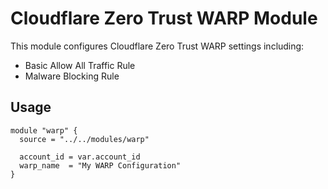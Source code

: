 # Cloudflare Zero Trust WARP Module

This module configures Cloudflare Zero Trust WARP settings including:
- Basic Allow All Traffic Rule
- Malware Blocking Rule

## Usage

```hcl
module "warp" {
  source = "../../modules/warp"

  account_id = var.account_id
  warp_name  = "My WARP Configuration"
}